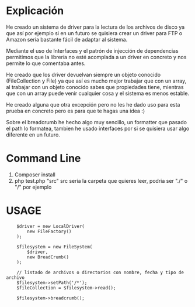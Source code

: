 # Explicación
He creado un sistema de driver para la lectura de los archivos
de disco ya que así por ejemplo si en un futuro se quisiera
crear un driver para FTP o Amazon sería bastante fácil
de adaptar al sistema.

Mediante el uso de Interfaces y el patrón de injección
de dependencias permitimos que la librería no esté acomplada
a un driver en concreto y nos permite lo que comentaba antes.

He creado que los driver devuelvan siempre un objeto 
conocido (FileCollection y File) ya que así es mucho mejor
trabajar que con un array, al trabajar con un objeto conocido
sabes que propiedades tiene, mientras que con un array
puede venir cualquier cosa y el sistema es menos estable.


He creado alguna que otra excepción pero no les he dado uso
para esta prueba en concreto pero es para que te hagas
una idea :)

Sobre el breadcrumb he hecho algo muy sencillo, un formatter
que pasado el path lo formatea, tambien he usado interfaces
por si se quisiera usar algo diferente en un futuro.

# Command Line
1) Composer install
2) php test.php "src" 
src sería la carpeta que quieres leer, podria ser "./" o "/" por ejemplo

# USAGE

```
    $driver = new LocalDriver(
        new FileFactory()
    );
    
    $filesystem = new FileSystem(
        $driver,
        new BreadCrumb()
    );
    
    // listado de archivos o directorios con nombre, fecha y tipo de archivo
    $filesystem->setPath('/*');
    $fileCollection = $filesystem->read();
    
    $filesystem->breadcrumb();
    
```